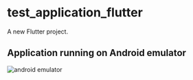 # test_application_flutter

A new Flutter project.

## Application running on Android emulator

![android emulator](./flutter_android.gif)